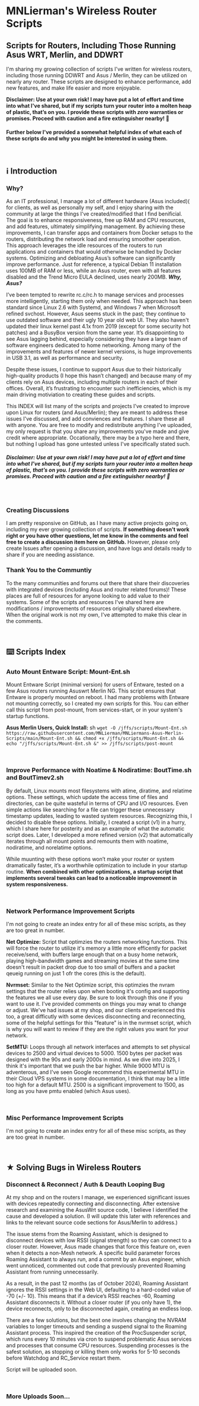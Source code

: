 # MNLierman's Wireless Router Scripts
## Scripts for Routers, Including Those Running Asus WRT, Merlin, and DDWRT
I'm sharing my growing collection of scripts I've written for wireless routers, including those running DDWRT and Asus / Merlin, they can be utilized on nearly any router. These scripts are designed to enhance performance, add new features, and make life easier and more enjoyable.

**Disclaimer: Use at your own risk! I may have put a lot of effort and time into what I've shared, but if my scripts turn your router into a molten heap of plastic, that’s on you. I provide these scripts with _zero_ warranties or promises. Proceed with caution and a fire extinguisher nearby! 🧯** 

#### Further below I've provided a somewhat helpful index of what each of these scripts do and why you might be interested in using them.

<br>

## ℹ️ Introduction

### Why?
As an IT professional, I manage a lot of different hardware (Asus included)( for clients, as well as personally my self, and I enjoy sharing with the community at large the things I've created/modified that I find benificial. The goal is to enhance responsiveness, free up RAM and CPU resources, and add features, ultimately simplifying management. By achieving these improvements, I can transfer apps and containers from Docker setups to the routers, distributing the network load and ensuring smoother operation. This approach leverages the idle resources of the routers to run applications and containers that would otherwise be handled by Docker systems. Optimizing and debloating Asus’s software can significantly improve performance. Just for reference, a typical Debian 11 installation uses 100MB of RAM or less, while an Asus router, even with all features disabled and the Trend Micro EULA declined, uses nearly 200MB.  ***Why, Asus?***

I’ve been tempted to rewrite rc.c/rc.h to manage services and processes more intelligently, starting them only when needed. This approach has been standard since Linux 2.6 with Systemd, and Windows 7 when Microsoft refined svchost. However, Asus seems stuck in the past; they continue to use outdated software and their ugly 10 year old web UI. They also haven't updated their linux kernel past 4.1x from 2019 (except for some security hot patches) and a BusyBox version from the same year. It’s disappointing to see Asus lagging behind, especially considering they have a large team of software engineers dedicated to home networking. Among many of the improvements and features of newer kernel versions, is huge improvements in USB 3.1, as well as performance and security.

Despite these issues, I continue to support Asus due to their historically high-quality products (I hope this hasn’t changed) and because many of my clients rely on Asus devices, including multiple routers in each of their offices. Overall, it’s frustrating to encounter such inefficiencies, which is my main driving motiviation to creating these guides and scripts.

This INDEX will list many of the scripts and projects I’ve created to improve upon Linux for routers (and Asus/Merlin); they are meant to address these issues I've discussed, and add conviences and features. I share these all with anyone. You are free to modify and redistribute anything I've uploaded, my only request is that you share any improvements you've made and give credit where appropriate. Occationally, there may be a typo here and there, but nothing I upload has gone untested unless I've specifically stated such.

###### **Disclaimer: Use at your own risk! I may have put a lot of effort and time into what I've shared, but if my scripts turn your router into a molten heap of plastic, that’s on you. I provide these scripts with _zero_ warranties or promises. Proceed with caution and a fire extinguisher nearby! 🧯**

<br>

### Creating Discussions
I am pretty responsive on GitHub, as I have many active projects going on, including my ever growing collection of scripts. **If something doesn't work right or you have other questions, let me know in the comments and feel free to create a discussion item here on GitHub.** However, please only create Issues after opening a discussion, and have logs and details ready to share if you are needing assistance.

### Thank You to the Communtiy
To the many communities and forums out there that share their discoveries with integrated devices (including Asus and router related forums)! These places are full of resources for anyone looking to add value to their systems. Some of the scripts and resources I've shared here are modifications / improvements of resources originally shared elsewhere. When the original work is not my own, I've attempted to make this clear in the comments.

<br>

## ⌨️ Scripts Index

### Auto Mount Entware Script: Mount-Ent.sh
Mount Entware Script (minimal version) for users of Entware, tested on a few Asus routers running Asuswrt Merlin NG. This script ensures that Entware is properly mounted on reboot. I had many problems with Entware not mounting correctly, so I created my own scripts for this. You can either call this script from post-mount, from services-start, or in your system's startup functions.

**Asus Merlin Users, Quick Install:** sh ```wget -O /jffs/scripts/Mount-Ent.sh https://raw.githubusercontent.com/MNLierman/MNLiermans-Asus-Merlin-Scripts/main/Mount-Ent.sh && chmod +x /jffs/scripts/Mount-Ent.sh && echo "/jffs/scripts/Mount-Ent.sh &" >> /jffs/scripts/post-mount```

<br>

### Improve Performance with Noatime & Nodiratime: BoutTime.sh and BoutTimev2.sh
By default, Linux mounts most filesystems with atime, diratime, and relatime options. These settings, which update the access time of files and directories, can be quite wasteful in terms of CPU and I/O resources. Even simple actions like searching for a file can trigger these unnecessary timestamp updates, leading to wasted system resources. Recognizing this, I decided to disable these options. Initially, I created a script (v1) in a hurry, which I share here for posterity and as an example of what the automatic script does. Later, I developed a more refined version (v2) that automatically iterates through all mount points and remounts them with noatime, nodiratime, and norelatime options.

While muunting with these options won’t make your router or system dramatically faster, it’s a worthwhile optimization to include in your startup routine. **When combined with other optimizations, a startup script that implements several tweaks can lead to a noticeable improvement in system responsiveness.**

<br>

### Network Performance Improvement Scripts
I'm not going to create an index entry for all of these misc scripts, as they are too great in number.

**Net Optimize:** Script that optimzies the routers networking functions. This will force the router to utilize it's memory a little more efficently for packet receive/send, with buffers large enough that on a busy home network, playing high-bandwidth games and streaming movies at the same time doesn't result in packet drop due to too small of buffers and a packet qeueig running on just 1 ofr the cores (this is the default).

**Nvrmset:** Similar to the Net Optimize script, this optimzies the nvram settings that the router relies upon when booting it's config and supporting the features we all use every day. Be sure to look through this one if you want to use it. I've provided comments on things you may wnat to change or adjust. We've had issues at my shop, and our clients erxperienced this too, a great difficutly with some devices disconnecting and reconnecting, some of the helpful settings for this "feature" is in the nvrmset script, which is why you will want to review if they are the right values you want for your network.

**SetMTU:** Loops through all network interfaces and attempts to set physical devices to 2500 and virtual devices to 5000. 1500 bytes per packet was designed with the 90s and early 2000s in mind. As we dive into 2025, I think it's important that we push the bar higher. While 9000 MTU is adventerous, and I've seen Google recommend this experimental MTU in their Cloud VPS systems in some documentation, I think that may be a little too high for a default MTU. 2500 is a significant improvement to 1500, as long as you have pmtu enabled (which Asus uses).

<br>

### Misc Performance Improvement Scripts
I'm not going to create an index entry for all of these misc scripts, as they are too great in number.

<br>

## ★ Solving Bugs in Wireless Routers

### Disconnect & Reconnect / Auth & Deauth Looping Bug
At my shop and on the routers I manage, we experienced significant issues with devices repeatedly connecting and disconnecting. After extensive research and examining the AsusWrt source code, I believe I identified the cause and developed a solution. (I will update this later with references and links to the relevant source code sections for Asus/Merlin to address.)

The issue stems from the Roaming Assistant, which is designed to disconnect devices with low RSSI (signal strength) so they can connect to a closer router. However, Asus made changes that force this feature on, even when it detects a non-Mesh network. A specific build parameter forces Roaming Assistant to always run, and a commit by an Asus engineer, which went unnoticed, commented out code that previously prevented Roaming Assistant from running unnecessarily.

As a result, in the past 12 months (as of October 2024), Roaming Assistant ignores the RSSI settings in the Web UI, defaulting to a hard-coded value of -70 (+/- 10). This means that if a device’s RSSI reaches -60, Roaming Assistant disconnects it. Without a closer router (if you only have 1), the device reconnects, only to be disconnected again, creating an endless loop.

There are a few solutions, but the best one involves changing the NVRAM variables to longer timeouts and sending a suspend signal to the Roaming Assistant process. This inspired the creation of the ProcSuspender script, which runs every 10 minutes via cron to suspend problematic Asus services and processes that consume CPU resources. Suspending processes is the safest solution, as stopping or killing them only works for 5-10 seconds before Watchdog and RC_Service restart them.

Script will be uploaded soon.

<br>

### More Uploads Soon...
 
